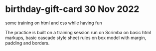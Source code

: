 # birthday-gift-card 30 Nov 2022
some training on html and css while having fun

The practice is built on a training session run on Scrimba on basic html markups,
basic cascade style sheet rules on box model with margin, padding and borders.
